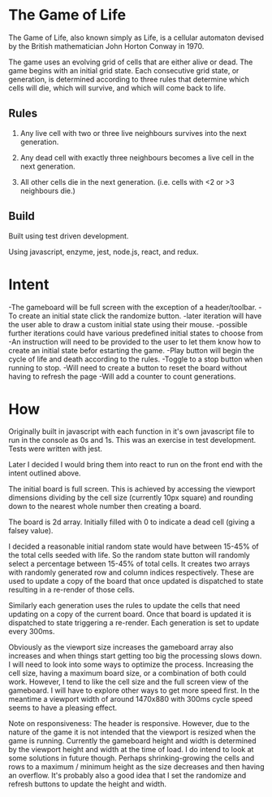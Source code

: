 # The Game of Life

The Game of Life, also known simply as Life, is a cellular automaton devised by the British mathematician John Horton Conway in 1970.

The game uses an evolving grid of cells that are either alive or dead.  The game begins with an initial grid state.  Each consecutive grid state, or generation, is determined according to three rules that determine which cells will die, which will survive, and which will come back to life.


## Rules
1. Any live cell with two or three live neighbours survives into the next generation.

2. Any dead cell with exactly three neighbours becomes a live cell in the next generation.

3. All other cells die in the next generation. (i.e. cells with <2 or >3 neighbours die.)

## Build

Built using test driven development. 

Using javascript, enzyme, jest, node.js, react, and redux.

# Intent

-The gameboard will be full screen with the exception of a header/toolbar.
-To create an initial state click the randomize button.
    -later iteration will have the user able to draw a custom initial state using their mouse.
    -possible further iterations could have various predefined initial states to choose from
    -An instruction will need to be provided to the user to let them know how to create an initial state befor estarting the game.
-Play button will begin the cycle of life and death according to the rules.
    -Toggle to a stop button when running to stop.
    -Will need to create a button to reset the board without having to refresh the page
-Will add a counter to count generations.

# How

Originally built in javascript with each function in it's own javascript file to run in the console as 0s and 1s.  This was an exercise in test development. Tests were written with jest.

Later I decided I would bring them into react to run on the front end with the intent outlined above.

The initial board is full screen. This is achieved by accessing the viewport dimensions dividing by the cell size (currently 10px square) and rounding down to the nearest whole number then creating a board.

The board is 2d array.  Initially filled with 0 to indicate a dead cell (giving a falsey value).

I decided a reasonable initial random state would have between 15-45% of the total cells seeded with life.  So the random state button will randomly select a percentage between 15-45% of total cells. It creates two arrays with randomly generated row and column indices respectively.  These are used to update a copy of the board that once updated is dispatched to state resulting in a re-render of those cells.

Similarly each generation uses the rules to update the cells that need updating on a copy of the current board. Once that board is updated it is dispatched to state triggering a re-render. Each generation is set to update every 300ms.


Obviously as the viewport size increases the gameboard array also increases and when things start getting too big the processing slows down.  I will need to look into some ways to optimize the process. Increasing the cell size, having a maximum board size, or a combination of both could work.  However, I tend to like the cell size and the full screen view of the gameboard.  I will have to explore other ways to get more speed first.  In the meantime a viewport width of around 1470x880 with 300ms cycle speed seems to have a pleasing effect.

Note on responsiveness: The header is responsive. However, due to the nature of the game it is not intended that the viewport is resized when the game is running. Currently the gameboard height and width is determined by the viewport height and width at the time of load. I do intend to look at some solutions in future though.  Perhaps shrinking-growing the cells and rows to a maximum / minimum height as the size decreases and then having an overflow. It's probably also a good idea that I set the randomize and refresh buttons to update the height and width.



